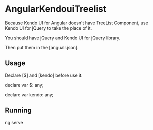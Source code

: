 # AngularKendouiTreelist

Because Kendo UI for Angular doesn't have TreeList Component, use Kendo UI for jQuery to take the place of it.

You should have jQuery and Kendo UI for jQuery library.

Then put them in the [angualr.json].

## Usage

Declare [$] and [kendo] before use it.

declare var $: any;

declare var kendo: any;

## Running

ng serve
